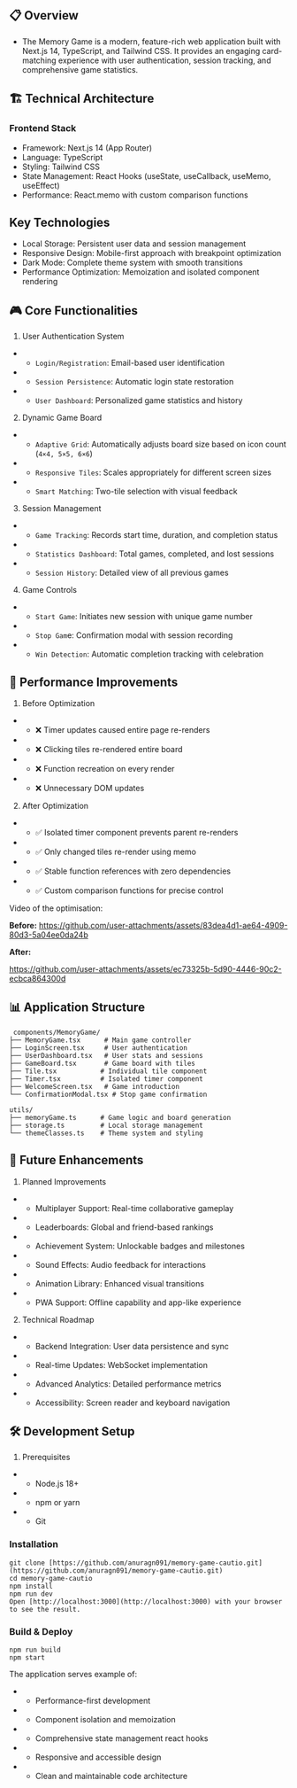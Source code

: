 ## 📋 Overview
- The Memory Game is a modern, feature-rich web application built with Next.js 14, TypeScript, and Tailwind CSS. It provides an engaging card-matching experience with user authentication, session tracking, and comprehensive game statistics.

## 🏗️ Technical Architecture
### Frontend Stack
- Framework: Next.js 14 (App Router)
- Language: TypeScript
- Styling: Tailwind CSS
- State Management: React Hooks (useState, useCallback, useMemo, useEffect)
- Performance: React.memo with custom comparison functions

## Key Technologies
- Local Storage: Persistent user data and session management
- Responsive Design: Mobile-first approach with breakpoint optimization
- Dark Mode: Complete theme system with smooth transitions
- Performance Optimization: Memoization and isolated component rendering


## 🎮 Core Functionalities
  1. User Authentication System
- - `Login/Registration`: Email-based user identification
- - `Session Persistence`: Automatic login state restoration
- - `User Dashboard`: Personalized game statistics and history
 2. Dynamic Game Board
- - `Adaptive Grid`: Automatically adjusts board size based on icon count (`4×4, 5×5, 6×6`)
- - `Responsive Tiles`: Scales appropriately for different screen sizes
- - `Smart Matching`: Two-tile selection with visual feedback
3. Session Management
- - `Game Tracking`: Records start time, duration, and completion status
- - `Statistics Dashboard`: Total games, completed, and lost sessions
- - `Session History`: Detailed view of all previous games
4. Game Controls
- - `Start Game`: Initiates new session with unique game number
- - `Stop Gam`e: Confirmation modal with session recording
- - `Win Detection`: Automatic completion tracking with celebration

## 🚀 Performance Improvements
1. Before Optimization
- - ❌ Timer updates caused entire page re-renders
- - ❌ Clicking tiles re-rendered entire board
- - ❌ Function recreation on every render
- - ❌ Unnecessary DOM updates
2. After Optimization
- - ✅ Isolated timer component prevents parent re-renders
- - ✅ Only changed tiles re-render using memo
- - ✅ Stable function references with zero dependencies
- - ✅ Custom comparison functions for precise control

Video of the optimisation:

**Before:**
https://github.com/user-attachments/assets/83dea4d1-ae64-4909-80d3-5a04ee0da24b

**After:**

https://github.com/user-attachments/assets/ec73325b-5d90-4446-90c2-ecbca864300d



## 📊 Application Structure
```
 components/MemoryGame/
├── MemoryGame.tsx      # Main game controller
├── LoginScreen.tsx     # User authentication
├── UserDashboard.tsx   # User stats and sessions
├── GameBoard.tsx       # Game board with tiles
├── Tile.tsx           # Individual tile component
├── Timer.tsx          # Isolated timer component
├── WelcomeScreen.tsx   # Game introduction
└── ConfirmationModal.tsx # Stop game confirmation

utils/
├── memoryGame.ts      # Game logic and board generation
├── storage.ts         # Local storage management
└── themeClasses.ts    # Theme system and styling
```

## 🔮 Future Enhancements
1. Planned Improvements
- - Multiplayer Support: Real-time collaborative gameplay
- - Leaderboards: Global and friend-based rankings
- - Achievement System: Unlockable badges and milestones
- - Sound Effects: Audio feedback for interactions
- - Animation Library: Enhanced visual transitions
- - PWA Support: Offline capability and app-like experience
2. Technical Roadmap
- - Backend Integration: User data persistence and sync
- - Real-time Updates: WebSocket implementation
- - Advanced Analytics: Detailed performance metrics
- - Accessibility: Screen reader and keyboard navigation

## 🛠️ Development Setup
1. Prerequisites
- - Node.js 18+
- - npm or yarn
- - Git
### Installation
```
git clone [https://github.com/anuragn091/memory-game-cautio.git](https://github.com/anuragn091/memory-game-cautio.git)
cd memory-game-cautio
npm install
npm run dev
Open [http://localhost:3000](http://localhost:3000) with your browser to see the result.

```

### Build & Deploy
```
npm run build
npm start
```


The application serves example of:
- - Performance-first development
- - Component isolation and memoization
- - Comprehensive state management react hooks
- - Responsive and accessible design
- - Clean and maintainable code architecture
